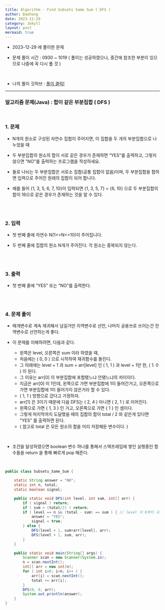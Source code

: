 ```yaml
---
title: Algorithm - Find Subsets Same Sum ( DFS )
author: Daehong
date: 2023-11-29
category: Jekyll
layout: post
mermaid: true
---
```


- 2023-12-29 에 풀이한 문제

- 문제 풀이 시간 : 0930 ~ 1019 ( 풀이는 성공하였으나, 중간에 참조한 부분이 있으므로 나중에 꼭 다시 풀 것 )

<br>

* 나의 풀이 깃허브 : 
[풀이 클릭!](https://github.com/JeonDaehong/study-java-algorithm/blob/main/dfs_bfs/Subsets_Same_Sum.java)

<hr>

### 알고리즘 문제(Java) : 합이 같은 부분집합 ( DFS )

<br>

### 1. 문제

 - N개의 원소로 구성된 자연수 집합이 주어지면, 이 집합을 두 개의 부분집합으로 나누었을 때
 
 - 두 부분집합의 원소의 합이 서로 같은 경우가 존재하면 “YES"를 출력하고, 그렇지 않으면 ”NO"를 출력하는 프로그램을 작성하세요.
 
 - 둘로 나뉘는 두 부분집합은 서로소 집합(공통 집합이 없음)이며, 두 부분집합을 합하면 입력으로 주어진 원래의 집합이 되어 합니다.
 
 - 예를 들어 {1, 3, 5, 6, 7, 10}이 입력되면 {1, 3, 5, 7} = {6, 10} 으로 두 부분집합의 합이 16으로 같은 경우가 존재하는 것을 알 수 있다.

<br>
<br>

### 2. 입력

 - 첫 번째 줄에 자연수 N(1<=N<=10)이 주어집니다.
 
 - 두 번째 줄에 집합의 원소 N개가 주어진다. 각 원소는 중복되지 않는다.

<br>
<br>

### 3. 출력

 - 첫 번째 줄에 “YES" 또는 ”NO"를 출력한다.

<br>
<br>

### 4. 문제 풀이
 - 매개변수로 계속 재귀해서 넘길거만 지역변수로 선언, 나머지 공용쓰로 쓰이는건 전역변수로 선언하는게 좋다.
 
 - 이 문제를 이해하려면, 다음과 같다.
	- 왼쪽은 level, 오른쪽은 sum 이라 하였을 때,
 	- 처음에는 ( 0, 0 ) 으로 시작하여 재귀함수를 돌린다.
    - 그 아래에는 level + 1 과 sum + arr[level] 인 ( 1, 1 ) 과 level + 1만 한, ( 1. 0 ) 이 된다.
    - 그 이유는 arr[0] 이 부분집합에 포함됐느냐 안됐느냐의 차이이다.
    - 지금은 arr[0] 이 1인데, 왼쪽으로 가면 부분집합에 1이 들어간거고, 오른쪽으로 가면 부분집합에 1이 들어가지 않은거라 할 수 있다.
    - ( 1, 1 ) 방향으로 갔다고 가정하자.
    - arr[1] 은 3이기 때문에 다음 DFS는 ( 2, 4 ) 아니면 ( 2, 1 ) 로 이어진다.
    - 왼쪽으로 가면 { 1, 3 } 인 거고, 오른쪽으로 가면 { 1 } 인 셈이다.
    - 그렇게 마지막까지 도달했을 때의 집합의 합이 total / 2 와 같은게 있다면 "YES" 를 출력하면 된다.
    - ( 참고로 total 은 모든 원소의 합을 미리 저장해둔 변수이다. )

<br>

 - 조건을 달성하였으면 boolean 변수 하나를 통해서 스택프레임에 쌓인 실행중인 함수들을 return 을 통해 빠르게 pop 해준다.
 
 <br>


```java
public class Subsets_Same_Sum {

    static String answer = "NO";
    static int n, total;
    static boolean signal;

    public static void DFS(int level, int sum, int[] arr) {
        if ( signal ) return;
        if ( sum > (total/2) ) return;
        if ( level == n && (total - sum) == sum ) { // level 이 0부터 시작, 원소 갯수가 5라면, 0,1,2,3,4 배열을 다 더하고 ( 총 5번 ) 와야지 부분집합 완성이다.
            answer = "YES";
            signal = true;
        } else {
            DFS(level + 1, sum+arr[level], arr);
            DFS(level + 1, sum, arr);
        }
    }

    public static void main(String[] args) {
        Scanner scan = new Scanner(System.in);
        n = scan.nextInt();
        int[] arr = new int[n];
        for ( int i=0; i<n; i++ ) {
            arr[i] = scan.nextInt();
            total += arr[i];
        }
        DFS(0, 0, arr);
        System.out.println(answer);
    }
}
```

<br>
<br>
<br>
<br>
<br>